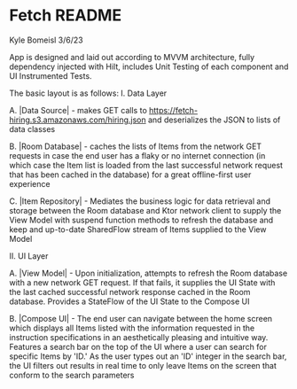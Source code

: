 # Fetch README
Kyle Bomeisl
3/6/23

App is designed and laid out according to MVVM architecture, fully dependency injected with Hilt, 
includes Unit Testing of each component and UI Instrumented Tests.

The basic layout is as follows:
I. Data Layer

  A. |Data Source| - makes GET calls to https://fetch-hiring.s3.amazonaws.com/hiring.json 
      and deserializes the JSON to lists of data classes
      
  B. |Room Database| - caches the lists of Items from the network GET requests in case the end user 
      has a flaky or no internet connection (in which case the Item list is loaded from the last successful
      network request that has been cached in the database) for a great offline-first user experience
      
  C. |Item Repository| - Mediates the business logic for data retrieval and storage between the Room
      database and Ktor network client to supply the View Model with suspend function methods to 
      refresh the database and keep and up-to-date SharedFlow stream of Items supplied to the View
      Model
      
II. UI Layer 

  A. |View Model| - Upon initialization, attempts to refresh the Room database with a new network GET
      request. If that fails, it supplies the UI State with the last cached successful network response
      cached in the Room database. Provides a StateFlow of the UI State to the Compose UI
      
  B. |Compose UI| - The end user can navigate between the home screen which displays all Items listed with
      the information requested in the instruction specifications in an aesthetically pleasing and intuitive
      way. Features a search bar on the top of the UI where a user can search for specific Items by 'ID.'
      As the user types out an 'ID' integer in the search bar, the UI filters out results in real time to
      only leave Items on the screen that conform to the search parameters
